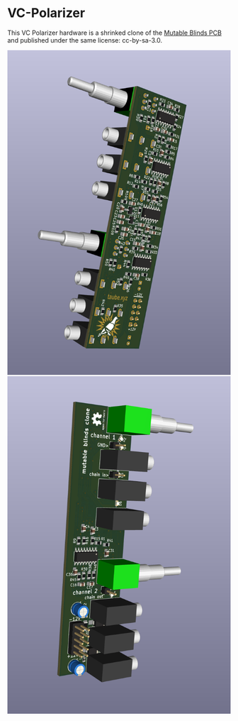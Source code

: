 # VC-Polarizer

This VC Polarizer hardware is a shrinked clone of the [Mutable Blinds PCB](http://mutable-instruments.net/modules/blinds) and published under the same license: cc-by-sa-3.0.

![screenshot back side](blindeTaube-v2/blindeTaube/Screenshots-3D/Bildschirmfoto%202022-08-12%20um%2023.58.58.png)
![screenshot front side](blindeTaube-v2/blindeTaube/Screenshots-3D/Bildschirmfoto%202022-08-12%20um%2023.59.26.png)